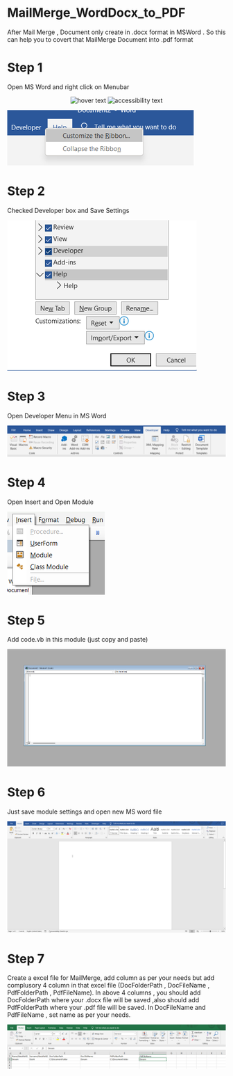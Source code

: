 # MailMerge_WordDocx_to_PDF

After Mail Merge , Document only create in .docx format in MSWord . So this can help you to covert that MailMerge Document into .pdf format

# Step 1

Open MS Word and right click on Menubar

<p align="center">
  <img src="your_relative_path_here" width="350" title="hover text">
  <img src="your_relative_path_here_number_2_large_name" width="350" alt="accessibility text">
</p>

![alt text](https://github.com/devamdoshi212/MailMerge_WordDocx_to_PDF/blob/e3ab46e268d0549a6f217f34c5511e250bd34630/instruction_with_screenshots/step1.png?raw=true)

# Step 2

Checked Developer box and Save Settings

![alt text](https://github.com/devamdoshi212/MailMerge_WordDocx_to_PDF/blob/e3ab46e268d0549a6f217f34c5511e250bd34630/instruction_with_screenshots/step2.png?raw=true)

# Step 3

Open Developer Menu in MS Word

![alt text](https://github.com/devamdoshi212/MailMerge_WordDocx_to_PDF/blob/e3ab46e268d0549a6f217f34c5511e250bd34630/instruction_with_screenshots/step3.png?raw=true)

# Step 4

Open Insert and Open Module

![alt text](https://github.com/devamdoshi212/MailMerge_WordDocx_to_PDF/blob/e3ab46e268d0549a6f217f34c5511e250bd34630/instruction_with_screenshots/step4.png?raw=true)

# Step 5

Add code.vb in this module (just copy and paste)

![alt text](https://github.com/devamdoshi212/MailMerge_WordDocx_to_PDF/blob/e3ab46e268d0549a6f217f34c5511e250bd34630/instruction_with_screenshots/step5.png?raw=true)

# Step 6

Just save module settings and open new MS word file

![alt text](https://github.com/devamdoshi212/MailMerge_WordDocx_to_PDF/blob/e3ab46e268d0549a6f217f34c5511e250bd34630/instruction_with_screenshots/step6.png?raw=true)

# Step 7

Create a excel file for MailMerge, add column as per your needs but add complusory 4 column in that excel file (DocFolderPath , DocFileName , PdfFolderPath , PdfFileName).
In above 4 columns , you should add DocFolderPath where your .docx file will be saved ,also should add PdfFolderPath where your .pdf file will be saved.
In DocFileName and PdfFileName , set name as per your needs.

![alt text](https://github.com/devamdoshi212/MailMerge_WordDocx_to_PDF/blob/e3ab46e268d0549a6f217f34c5511e250bd34630/instruction_with_screenshots/step7.png?raw=true)
